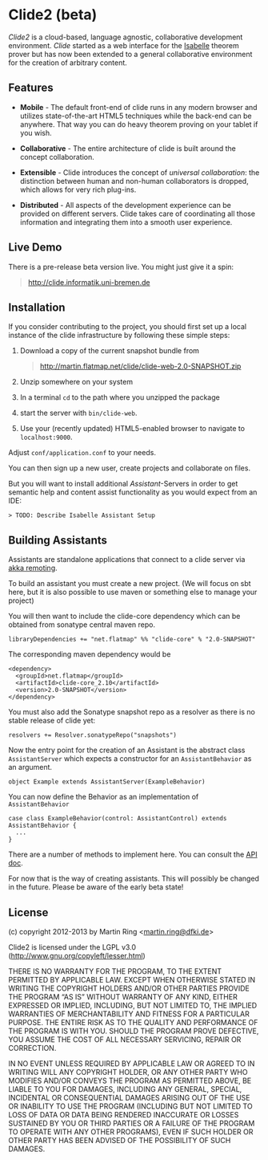 Clide2 (beta)
=====================================

*Clide2* is a cloud-based, language agnostic, collaborative development environment. *Clide* started as a web interface for the [Isabelle](http://isabelle.in.tum.de/) theorem prover but has now been extended to a general collaborative environment for the creation of arbitrary content.

Features
--------

* **Mobile** - The default front-end of clide runs in any modern browser and utilizes state-of-the-art HTML5 techniques while the back-end can be anywhere. That way you can do heavy theorem proving on your tablet if you wish.

* **Collaborative** - The entire architecture of clide is built around the concept collaboration.

* **Extensible** - Clide introduces the concept of *universal collaboration*: the distinction between human and non-human collaborators is dropped, which allows for very rich plug-ins.

* **Distributed** - All aspects of the development experience can be provided on different servers. Clide takes care of coordinating all those information and integrating them into a smooth user experience.

Live Demo
---------

There is a pre-release beta version live. You might just give it a spin:

> http://clide.informatik.uni-bremen.de

Installation
------------

If you consider contributing to the project, you should first set up a local instance of the clide infrastructure by following these simple steps:

1. Download a copy of the current snapshot bundle from

   > http://martin.flatmap.net/clide/clide-web-2.0-SNAPSHOT.zip

2. Unzip somewhere on your system

3. In a terminal `cd` to the path where you unzipped the package

4. start the server with `bin/clide-web`.

5. Use your (recently updated) HTML5-enabled browser to navigate to `localhost:9000`.

Adjust `conf/application.conf` to your needs.

You can then sign up a new user, create projects and collaborate on files.

But you will want to install additional *Assistant*-Servers in order to get semantic help and content assist functionality as you would expect from an IDE:

```
> TODO: Describe Isabelle Assistant Setup
```

Building Assistants
-------------------

Assistants are standalone applications that connect to a clide server via [akka remoting](http://doc.akka.io/docs/akka/snapshot/scala/remoting.html).

To build an assistant you must create a new project. (We will focus on sbt
here, but it is also possible to use maven or something else to manage your project)

You will then want to include the clide-core dependency which can be obtained from sonatype central maven repo.

```
libraryDependencies += "net.flatmap" %% "clide-core" % "2.0-SNAPSHOT"
```

The corresponding maven dependency would be

```
<dependency>
  <groupId>net.flatmap</groupId>
  <artifactId>clide-core_2.10</artifactId>
  <version>2.0-SNAPSHOT</version>
</dependency>
```

You must also add the Sonatype snapshot repo as a resolver as there is no
stable release of clide yet:

```
resolvers += Resolver.sonatypeRepo("snapshots")
```

Now the entry point for the creation of an Assistant is the abstract class `AssistantServer` which expects a constructor for an `AssistantBehavior` as an argument.

```
object Example extends AssistantServer(ExampleBehavior)
```

You can now define the Behavior as an implementation of `AssistantBehavior`

```
case class ExampleBehavior(control: AssistantControl) extends AssistantBehavior {
  ...
}
```

There are a number of methods to implement here. You can consult the [API doc](http://martin.flatmap.net/clide/api/#clide.assistants.AssistantBehavior).

For now that is the way of creating assistants. This will possibly be changed in the future. Please be aware of the early beta state!

License
-------

(c) copyright 2012-2013 by Martin Ring <<martin.ring@dfki.de>>

Clide2 is licensed under the LGPL v3.0 (http://www.gnu.org/copyleft/lesser.html)

THERE IS NO WARRANTY FOR THE PROGRAM, TO THE EXTENT PERMITTED BY APPLICABLE
LAW. EXCEPT WHEN OTHERWISE STATED IN WRITING THE COPYRIGHT HOLDERS AND/OR OTHER
PARTIES PROVIDE THE PROGRAM “AS IS” WITHOUT WARRANTY OF ANY KIND, EITHER
EXPRESSED OR IMPLIED, INCLUDING, BUT NOT LIMITED TO, THE IMPLIED WARRANTIES OF
MERCHANTABILITY AND FITNESS FOR A PARTICULAR PURPOSE. THE ENTIRE RISK AS TO THE
QUALITY AND PERFORMANCE OF THE PROGRAM IS WITH YOU. SHOULD THE PROGRAM PROVE
DEFECTIVE, YOU ASSUME THE COST OF ALL NECESSARY SERVICING, REPAIR OR CORRECTION.

IN NO EVENT UNLESS REQUIRED BY APPLICABLE LAW OR AGREED TO IN WRITING WILL ANY
COPYRIGHT HOLDER, OR ANY OTHER PARTY WHO MODIFIES AND/OR CONVEYS THE PROGRAM AS
PERMITTED ABOVE, BE LIABLE TO YOU FOR DAMAGES, INCLUDING ANY GENERAL, SPECIAL,
INCIDENTAL OR CONSEQUENTIAL DAMAGES ARISING OUT OF THE USE OR INABILITY TO USE
THE PROGRAM (INCLUDING BUT NOT LIMITED TO LOSS OF DATA OR DATA BEING RENDERED
INACCURATE OR LOSSES SUSTAINED BY YOU OR THIRD PARTIES OR A FAILURE OF THE
PROGRAM TO OPERATE WITH ANY OTHER PROGRAMS), EVEN IF SUCH HOLDER OR OTHER PARTY
HAS BEEN ADVISED OF THE POSSIBILITY OF SUCH DAMAGES.

